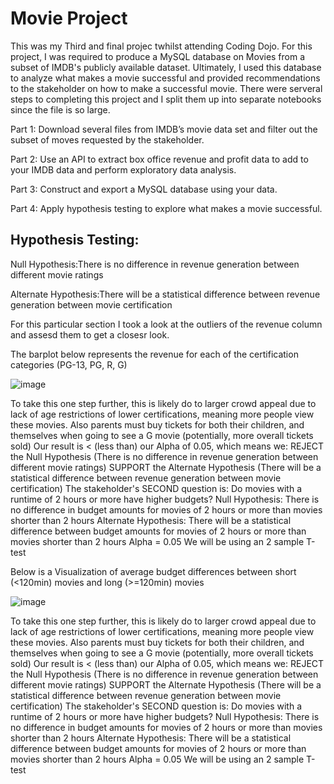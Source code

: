 # Movie Project
 
 
 This was my Third and final projec twhilst attending Coding Dojo. For this project, I was required to produce a MySQL database on Movies from a subset of IMDB's publicly available dataset. Ultimately, I used this database to analyze what makes a movie successful and provided recommendations to the stakeholder on how to make a successful movie. There were serveral steps to completing this project and I split them up into separate notebooks since the file is so large.
 
Part 1: Download several files from IMDB’s movie data set and filter out the subset of moves requested by the stakeholder.

Part 2: Use an API to extract box office revenue and profit data to add to your IMDB data and perform exploratory data analysis.

Part 3: Construct and export a MySQL database using your data.

Part 4: Apply hypothesis testing to explore what makes a movie successful.

## **Hypothesis Testing:**

Null Hypothesis:There is no difference in revenue generation between different movie ratings

Alternate Hypothesis:There will be a statistical difference between revenue generation between movie certification

For this particular section I took a look at the outliers of the revenue column and assesd them to get a closesr look.

The barplot below represents the revenue for each of the certification categories (PG-13, PG, R, G)


![image](https://user-images.githubusercontent.com/117705408/229327093-7f61d1c3-38bd-415c-b742-1558d9726e3a.png)

To take this one step further, this is likely do to larger crowd appeal due to lack of age restrictions of lower certifications, meaning more people view these movies. Also parents must buy tickets for both their children, and themselves when going to see a G movie (potentially, more overall tickets sold) Our result is < (less than) our Alpha of 0.05, which means we: REJECT the Null Hypothesis (There is no difference in revenue generation between different movie ratings) SUPPORT the Alternate Hypothesis (There will be a statistical difference between revenue generation between movie certification) The stakeholder's SECOND question is: Do movies with a runtime of 2 hours or more have higher budgets? Null Hypothesis: There is no difference in budget amounts for movies of 2 hours or more than movies shorter than 2 hours Alternate Hypothesis: There will be a statistical difference between budget amounts for movies of 2 hours or more than movies shorter than 2 hours Alpha = 0.05 We will be using an 2 sample T-test

Below is a Visualization of  average budget differences between short (<120min) movies and long (>=120min) movies

![image](https://user-images.githubusercontent.com/117705408/229327008-b6884f20-461a-4a69-9012-35f485153350.png)

To take this one step further, this is likely do to larger crowd appeal due to lack of age restrictions of lower certifications, meaning more people view these movies. Also parents must buy tickets for both their children, and themselves when going to see a G movie (potentially, more overall tickets sold) Our result is < (less than) our Alpha of 0.05, which means we: REJECT the Null Hypothesis (There is no difference in revenue generation between different movie ratings) SUPPORT the Alternate Hypothesis (There will be a statistical difference between revenue generation between movie certification) The stakeholder's SECOND question is: Do movies with a runtime of 2 hours or more have higher budgets? Null Hypothesis: There is no difference in budget amounts for movies of 2 hours or more than movies shorter than 2 hours Alternate Hypothesis: There will be a statistical difference between budget amounts for movies of 2 hours or more than movies shorter than 2 hours Alpha = 0.05 We will be using an 2 sample T-test
